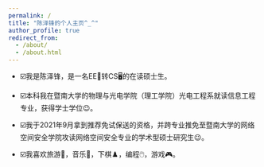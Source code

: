 ```yaml
---
permalink: /
title: "陈泽锋的个人主页^_^"
author_profile: true
redirect_from: 
  - /about/
  - /about.html
---
```



- ☑️我是陈泽锋，是一名EE🔌转CS🖥️的在读硕士生。

- ☑️本科我在暨南大学的物理与光电学院（理工学院）光电工程系就读信息工程专业，获得学士学位😉。

- ☑️我于2021年9月拿到推荐免试保送的资格，并跨专业推免至暨南大学的网络空间安全学院攻读网络空间安全专业的学术型硕士研究生😉。

- ☑️我喜欢旅游🛬，音乐🎵，下棋♟️，编程🖱️，游戏🎮。
